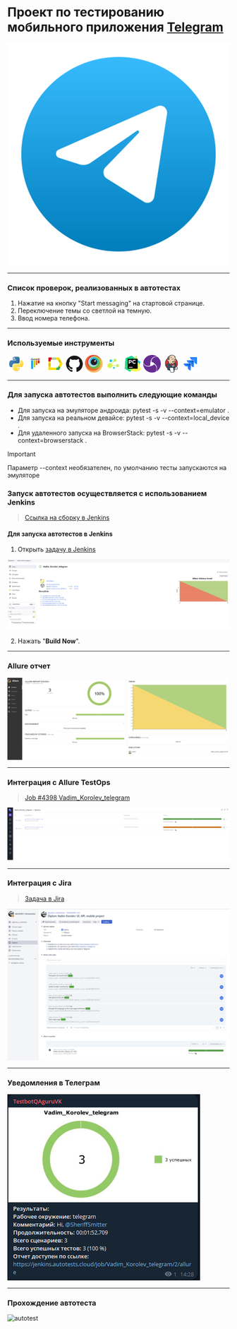 # Проект по тестированию мобильного приложения <a target="_blank" href="https://telegram.org/">Telegram</a>

![main page screenshot](pictures/telegram_logo.svg)

---
### Список проверок, реализованных в автотестах
1. Нажатие на кнопку "Start messaging" на стартовой странице.
2. Переключение темы со светлой на темную.
3. Ввод номера телефона.

---

### Используемые инструменты
<img title="Python" src="pictures/icons/python.svg" height="40" width="40"/> <img title="Pytest" src="pictures/icons/pytest.svg" height="40" width="40"/> <img title="Allure Report" src="pictures/icons/allure_report.png" height="40" width="40"/> <img title="GitHub" src="pictures/icons/github.svg" height="40" width="40"/> <img title="BrowserStack" src="pictures/icons/browserstack.svg" height="40" width="40"/> <img title="Selene" src="pictures/icons/selene.png" height="40" width="40"/> <img title="Pycharm" src="pictures/icons/pycharm-original.svg" height="40" width="40"/> <img title="Appium" src="pictures/icons/appium.svg" height="40" width="40"/> <img title="Jenkins" src="pictures/icons/jenkins-original.svg" height="40" width="40"/> <img title="Jira" src="pictures/icons/jira.svg" height="40" width="40"/>

---

### Для запуска автотестов выполнить следующие команды

* Для запуска на эмуляторе андроида:       pytest -s -v --context=emulator .
* Для запуска на реальном девайсе:         pytest -s -v --context=local_device .
* Для удаленного запуска на BrowserStack:  pytest -s -v --context=browserstack .

> [!IMPORTANT]
> 
> Параметр --context необязателен, по умолчанию тесты запускаются на эмуляторе

### Запуск автотестов осуществляется с использованием Jenkins
> [Ссылка на сборку в Jenkins](https://jenkins.autotests.cloud/job/Vadim_Korolev_telegram/)

#### Для запуска автотестов в Jenkins
1. Открыть [задачу в Jenkins](https://jenkins.autotests.cloud/job/Vadim_Korolev_telegram/)

![jenkins job main page](pictures/Jenkins_job_main_page.png)

2. Нажать "**Build Now**".

---

### Allure отчет

![allure_report main page](pictures/allure_report_main_page.png)

---

### Интеграция с Allure TestOps

> [Job #4398 Vadim_Korolev_telegram](https://allure.autotests.cloud/project/4398)

![allure_testops job](pictures/allure_testops_job.png)

---

### Интеграция с Jira
> [Задача в Jira](https://jira.autotests.cloud/browse/HOMEWORK-1234)
 
![jira task](pictures/jira_task.png)

---

### Уведомления в Телеграм

![telegram_notification](pictures/tg_notification.png)

---

### Прохождение автотеста

![autotest](pictures/test_type_phone_number.gif)
